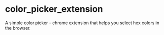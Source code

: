 # color_picker_extension
A simple color picker - chrome extension that helps you select hex colors in the browser. 
